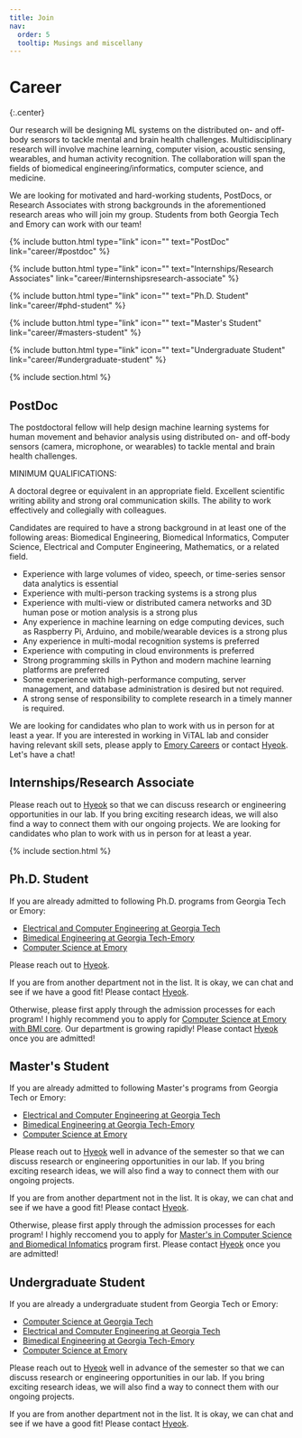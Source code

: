 ```yaml
---
title: Join
nav:
  order: 5
  tooltip: Musings and miscellany
---
```


# Career
{:.center}

Our research will be designing ML systems on the distributed on- and off-body sensors to tackle mental and brain health challenges. Multidisciplinary research will involve machine learning, computer vision, acoustic sensing, wearables, and human activity recognition. The collaboration will span the fields of biomedical engineering/informatics, computer science, and medicine.

We are looking for motivated and hard-working students, PostDocs, or Research Associates with strong backgrounds in the aforementioned research areas who will join my group. Students from both Georgia Tech and Emory can work with our team!

{%
  include button.html
  type="link"
  icon=""
  text="PostDoc"
  link="career/#postdoc"
%}

{%
  include button.html
  type="link"
  icon=""
  text="Internships/Research Associates"
  link="career/#internshipsresearch-associate"
%}

{%
  include button.html
  type="link"
  icon=""
  text="Ph.D. Student"
  link="career/#phd-student"
%}

{%
  include button.html
  type="link"
  icon=""
  text="Master's Student"
  link="career/#masters-student"
%}

{%
  include button.html
  type="link"
  icon=""
  text="Undergraduate Student"
  link="career/#undergraduate-student"
%}

<!-- [PostDoc](#postdoc) -->
<!-- [Ph.D. Student](#phd-student) -->
<!-- [Master's Student](#masters-student) -->
<!-- [Undergraduate Student](#undergraduate-student) -->

{% include section.html %}

## PostDoc

The postdoctoral fellow will help design machine learning systems for human movement and behavior analysis using distributed on- and off-body sensors (camera, microphone, or wearables) to tackle mental and brain health challenges. 

MINIMUM QUALIFICATIONS: 

A doctoral degree or equivalent in an appropriate field. 
Excellent scientific writing ability and strong oral communication skills. The ability to work effectively and collegially with colleagues. 

Candidates are required to have a strong background in at least one of the following areas: Biomedical Engineering, Biomedical Informatics, Computer Science, Electrical and Computer Engineering, Mathematics, or a related field.

- Experience with large volumes of video, speech, or time-series sensor data analytics is essential
- Experience with multi-person tracking systems is a strong plus 
- Experience with multi-view or distributed camera networks and 3D human pose or motion analysis is a strong plus
- Any experience in machine learning on edge computing devices, such as Raspberry Pi, Arduino, and mobile/wearable devices is a strong plus 
- Any experience in multi-modal recognition systems is preferred
- Experience with computing in cloud environments is preferred 
- Strong programming skills in Python and modern machine learning platforms are preferred 
- Some experience with high-performance computing, server management, and database administration is desired but not required. 
- A strong sense of responsibility to complete research in a timely manner is required.

We are looking for candidates who plan to work with us in person for at least a year.
If you are interested in working in ViTAL lab and consider having relevant skill sets, please apply to [Emory Careers](https://faculty-emory.icims.com/jobs/108198/post-doctoral-fellow---department-of-biomedical-informatics/job?mobile=false&width=1140&height=500&bga=true&needsRedirect=false&jan1offset=-300&jun1offset=-240) or contact [Hyeok](mailto:hyeokhyen.kwon@emory.edu).
Let's have a chat! 

## Internships/Research Associate

Please reach out to [Hyeok](mailto:hyeokhyen.kwon@emory.edu) so that we can discuss research or engineering opportunities in our lab.
If you bring exciting research ideas, we will also find a way to connect them with our ongoing projects.
We are looking for candidates who plan to work with us in person for at least a year.

{% include section.html %}

## Ph.D. Student

If you are already admitted to following Ph.D. programs from Georgia Tech or Emory:
<!-- - [Computer Science at Georgia Tech](https://www.ic.gatech.edu/) -->
- [Electrical and Computer Engineering at Georgia Tech](https://ece.gatech.edu/)
- [Bimedical Engineering at Georgia Tech-Emory](https://bme.gatech.edu/bme/)
- [Computer Science at Emory](https://cs.emory.edu/graduate/general-information/app-info/)
<!-- - [Biomedical Informatics at Emory](https://med.emory.edu/departments/biomedical-informatics/education/phd.html) -->

Please reach out to [Hyeok](mailto:hyeokhyen.kwon@emory.edu).

If you are from another department not in the list. It is okay, we can chat and see if we have a good fit! Please contact [Hyeok](mailto:hyeokhyen.kwon@emory.edu).

Otherwise, please first apply through the admission processes for each program! I highly recommend you to apply for [Computer Science at Emory with BMI core](https://med.emory.edu/departments/biomedical-informatics/education/phd.html). Our department is growing rapidly! Please contact [Hyeok](mailto:hyeokhyen.kwon@emory.edu) once you are admitted!

## Master's Student

If you are already admitted to following Master's programs from Georgia Tech or Emory:
<!-- - [Computer Science at Georgia Tech](https://www.ic.gatech.edu/) -->
- [Electrical and Computer Engineering at Georgia Tech](https://ece.gatech.edu/)
- [Bimedical Engineering at Georgia Tech-Emory](https://bme.gatech.edu/bme/)
- [Computer Science at Emory](https://cs.emory.edu/graduate/general-information/app-info/)
<!-- - [Biomedical Informatics at Emory](https://med.emory.edu/departments/biomedical-informatics/education/masters.html) -->

Please reach out to [Hyeok](mailto:hyeokhyen.kwon@emory.edu) well in advance of the semester so that we can discuss research or engineering opportunities in our lab.
If you bring exciting research ideas, we will also find a way to connect them with our ongoing projects.

If you are from another department not in the list. It is okay, we can chat and see if we have a good fit! Please contact [Hyeok](mailto:hyeokhyen.kwon@emory.edu).

Otherwise, please first apply through the admission processes for each program! I highly reccomend you to apply for [Master's in Computer Science and Biomedical Infomatics](https://med.emory.edu/departments/biomedical-informatics/education/masters.html) program first. Please contact [Hyeok](mailto:hyeokhyen.kwon@emory.edu) once you are admitted!


## Undergraduate Student

If you are already a undergraduate student from Georgia Tech or Emory:
- [Computer Science at Georgia Tech](https://www.ic.gatech.edu/)
- [Electrical and Computer Engineering at Georgia Tech](https://ece.gatech.edu/)
- [Bimedical Engineering at Georgia Tech-Emory](https://bme.gatech.edu/bme/)
- [Computer Science at Emory](https://cs.emory.edu/graduate/general-information/app-info/)
<!-- - [Biomedical Informatics at Emory](https://med.emory.edu/departments/biomedical-informatics/education/phd.html) -->

Please reach out to [Hyeok](mailto:hyeokhyen.kwon@emory.edu) well in advance of the semester so that we can discuss research or engineering opportunities in our lab.
If you bring exciting research ideas, we will also find a way to connect them with our ongoing projects.

If you are from another department not in the list. It is okay, we can chat and see if we have a good fit! Please contact [Hyeok](mailto:hyeokhyen.kwon@emory.edu).